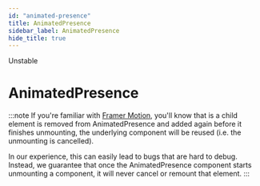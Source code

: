 ```yaml
---
id: "animated-presence"
title: AnimatedPresence
sidebar_label: AnimatedPresence
hide_title: true
---
```


<span className="badge badge--danger">Unstable</span>

<h1 style={{ marginTop: 0 }}>AnimatedPresence</h1>

:::note
If you're familiar with [Framer Motion](https://framer.com/motion/), you'll know
that is a child element is removed from AnimatedPresence and added again before
it finishes unmounting, the underlying component will be reused (i.e. the
unmounting is cancelled).

In our experience, this can easily lead to bugs that are hard to debug. Instead,
we guarantee that once the AnimatedPresence component starts unmounting a
component, it will never cancel or remount that element.
:::